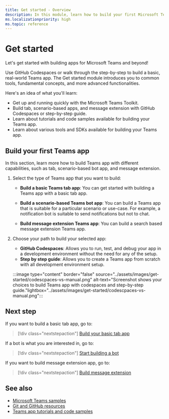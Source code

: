 ```yaml
---
title: Get started - Overview
description: In this module, learn how to build your first Microsoft Teams app based on language and developement environment, understand app capabilities, SDKs.
ms.localizationpriority: high
ms.topic: reference
---
```

# Get started

Let's get started with building apps for Microsoft Teams and beyond!

Use GitHub Codespaces or walk through the step-by-step to build a basic, real-world Teams app. The Get started module introduces you to common tools, fundamental concepts, and more advanced functionalities.

Here's an idea of what you'll learn:

* Get up and running quickly with the Microsoft Teams Toolkit.
* Build tab, scenario-based apps, and message extension with GitHub Codespaces or step-by-step guide.
* Learn about tutorials and code samples available for building your Teams app.
* Learn about various tools and SDKs available for building your Teams app.

## Build your first Teams app

In this section, learn more how to build Teams app with different capabilities, such as tab, scenario-based bot app, and message extension.

1. Select the type of Teams app that you want to build:

   * **Build a basic Teams tab app**: You can get started with building a Teams app with a basic tab app.

   * **Build a scenario-based Teams bot app**: You can build a Teams app that is suitable for a particular scenario or use-case. For example, a notification bot is suitable to send notifications but not to chat.

   * **Build message extension Teams app**: You can build a search based message extension Teams app.

2. Choose your path to build your selected app:

   * **GitHub Codespaces**: Allows you to run, test, and debug your app in a development environment without the need for any of the setup.
   * **Step by step guide**: Allows you to create a Teams app from scratch with all development environment setup.

   :::image type="content" border="false" source="../assets/images/get-started/codescpaces-vs-manual.png" alt-text="Screenshot shows your choices to build Teams app with codespaces and step-by-step guide."lightbox="../assets/images/get-started/codescpaces-vs-manual.png":::

<!--
## App capabilities and development tools

(Note: will be moved to choose what suits you)

Based on the capabilities you want for your app, choose an appropriate development tool set.

| App capabilities | Tabs | Bots | Message extensions |
|--------|-------------|--------|--------|
| **User interactions** | A full-screen embedded web experience. | A chat bot that converses with members. | Shortcuts for inserting external content into a conversation or taking action on messages. |
| **Recommended tools** | Microsoft Visual Studio Code with Teams Toolkit extension, or TeamsFx CLI if you prefer using CLI | Visual Studio Code with Teams Toolkit extension, or TeamsFx CLI | Visual Studio Code with Teams Toolkit extension, or TeamsFx CLI |
| **SDKs** | TeamsFx SDK for core libs and Teams JavaScript client library for UI functionalities | TeamsFx SDK and Bot Framework SDK | TeamsFx SDK and Bot Framework SDK |
| **Technology stacks or Languages** | Web technology in general, HTML, CSS, and JavaScript (incl. React). | Node.js, C#, Java, and Python. | Node.js, C#, Java, and Python. |

*You aren't limited to using these particular stacks!*

If you are already familiar with Yeoman workflow, you can use [YoTeams Yeoman Generator](https://github.com/pnp/generator-teams/blob/master/docs/docs/tutorials/build-your-first-microsoft-teams-app.md) to build your apps.

-->

## Next step

If you want to build a basic tab app, go to:

> [!div class="nextstepaction"]
> [Build your basic tab app](build-basic-tab-app.md)

If a bot is what you are interested in, go to:

> [!div class="nextstepaction"]
> [Start building a bot](build-notification-bot.md)

If you want to build message extension app, go to:

> [!div class="nextstepaction"]
> [Build message extension](build-message-extension.md)

## See also

* [Microsoft Teams samples](https://github.com/OfficeDev/Microsoft-Teams-Samples#microsoft-teams-samples)
* [Git and GitHub resources](/contribute/additional-resources)
* [Teams app tutorials and code samples](teams-toolkit-tutorial.md)
